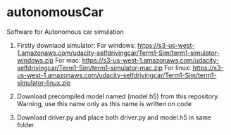 # autonomousCar
Software for Autonomous car simulation

1. Firstly downlaod simulator:
   For windows: https://s3-us-west-1.amazonaws.com/udacity-selfdrivingcar/Term1-Sim/term1-simulator-windows.zip
   For mac: https://s3-us-west-1.amazonaws.com/udacity-selfdrivingcar/Term1-Sim/term1-simulator-mac.zip
   For linux: https://s3-us-west-1.amazonaws.com/udacity-selfdrivingcar/Term1-Sim/term1-simulator-linux.zip

2. Download precompiled model named (model.h5) from this repository. Warning, use this name only as this name is written on code

3. Download driver.py and place both driver.py and model.h5 in same folder.
